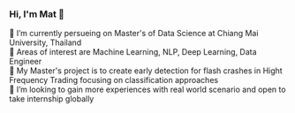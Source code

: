 <!--Personal information -->

### Hi, I'm Mat 👋

🔭 I’m currently persueing on Master's of Data Science at Chiang Mai University, Thailand <br/>
🌱 Areas of interest are Machine Learning, NLP, Deep Learning, Data Engineer <br/>
🤔 My Master's project is to create early detection for flash crashes in Hight Frequency Trading focusing on classification approaches <br/>
👯 I’m looking to gain more experiences with real world scenario and open to take internship globally <br/>

